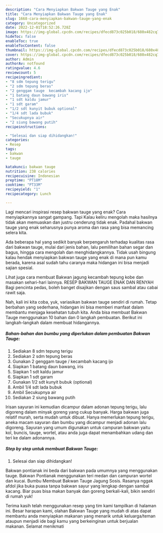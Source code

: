 ```yaml
---
description: "Cara Menyiapkan Bakwan Tauge yang Enak"
title: "Cara Menyiapkan Bakwan Tauge yang Enak"
slug: 1668-cara-menyiapkan-bakwan-tauge-yang-enak
category: Uncategorized
date: 2022-12-01T18:52:26.728Z
image: https://img-global.cpcdn.com/recipes/dfecd873c025b018/680x482cq70/bakwan-tauge-foto-resep-utama.jpg
hideToc: false
enableToc: true
enableTocContent: false
thumbnail: https://img-global.cpcdn.com/recipes/dfecd873c025b018/680x482cq70/bakwan-tauge-foto-resep-utama.jpg
cover: https://img-global.cpcdn.com/recipes/dfecd873c025b018/680x482cq70/bakwan-tauge-foto-resep-utama.jpg
author: Admin
authorAv: notfound
ratingvalue: 4.6
reviewcount: 5
recipeingredient:
- "8 sdm tepung terigu"
- "2 sdm tepung beras"
- "2 genggam tauge  kecambah kacang ijo"
- "1 batang daun bawang iris"
- "1 sdt kaldu jamur"
- "1 sdt garam"
- "1/2 sdt kunyit bubuk optional"
- "1/4 sdt lada bubuk"
- "Secukupnya air"
- "2 siung bawang putih"
recipeinstructions:

- "Selesai dan siap dihidangkan!"
categories:
- Resep
tags:
- bakwan
- tauge

katakunci: bakwan tauge 
nutrition: 238 calories
recipecuisine: Indonesian
preptime: "PT18M"
cooktime: "PT33M"
recipeyield: "1"
recipecategory: Lunch

---
```



Lagi mencari inspirasi resep bakwan tauge yang enak? Cara menyiapkannya sangat gampang. Tapi Kalau keliru mengolah maka hasilnya tidak akan memuaskan dan justru cenderung tidak enak. Padahal bakwan tauge yang enak seharusnya punya aroma dan rasa yang bisa memancing selera kita.


Ada beberapa hal yang sedikit banyak berpengaruh terhadap kualitas rasa dari bakwan tauge, mulai dari jenis bahan, lalu pemilihan bahan segar dan bagus, hingga cara mengolah dan menghidangkannya. Tidak usah bingung kalau hendak menyiapkan bakwan tauge yang enak di mana pun kamu berada, karena asal sudah tahu caranya maka hidangan ini bisa menjadi sajian spesial.

Lihat juga cara membuat Bakwan jagung kecambah tepung kobe dan masakan sehari-hari lainnya. RESEP BAKWAN TAUGE ENAK DAN RENYAH Bagi pencinta pedas, boleh banget disajikan dengan saus sambal atau cabai rawit saja.


Nah, kali ini kita coba, yuk, variasikan bakwan tauge sendiri di rumah. Tetap berbahan yang sederhana, hidangan ini bisa memberi manfaat dalam membantu menjaga kesehatan tubuh kita. Anda bisa membuat Bakwan Tauge menggunakan 10 bahan dan 0 langkah pembuatan. Berikut ini langkah-langkah dalam membuat hidangannya.

<!--inarticleads1-->

##### Bahan-bahan dan bumbu yang diperlukan dalam pembuatan Bakwan Tauge:

1. Sediakan 8 sdm tepung terigu
1. Sediakan 2 sdm tepung beras
1. Gunakan 2 genggam tauge / kecambah kacang ijo
1. Siapkan 1 batang daun bawang, iris
1. Siapkan 1 sdt kaldu jamur
1. Siapkan 1 sdt garam
1. Gunakan 1/2 sdt kunyit bubuk (optional)
1. Ambil 1/4 sdt lada bubuk
1. Ambil Secukupnya air
1. Sediakan 2 siung bawang putih


Irisan sayuran ini kemudian dicampur dalam adonan tepung terigu, lalu digoreng dalam minyak goreng yang cukup banyak. Harga bakwan juga relatif murah, serta mudah untuk dibuat. Hanya memerlukan tepung terigu, aneka macam sayuran dan bumbu yang dicampur menjadi adonan lalu digoreng. Sayuran yang umum digunakan untuk campuran bakwan yaitu kol, buncis, tauge, wortel, atau anda juga dapat menambahkan udang dan teri ke dalam adonannya. 

<!--inarticleads2-->

##### Step by step untuk membuat Bakwan Tauge:


1. Selesai dan siap dihidangkan!

Bakwan pontianak ini beda dari bakwan pada umumnya yang menggunakan tauge. Bakwan Pontianak menggunakan teri medan dan campuran wortel dan kucai. Bumbu Membuat Bakwan Tauge Jagung Sosis. Rasanya nggak afdol jika buka puasa tanpa bakwan sayur yang lengkap dengan sambal kacang. Biar puas bisa makan banyak dan goreng berkali-kali, bikin sendiri di rumah yuk! 

Terima kasih telah menggunakan resep yang tim kami tampilkan di halaman ini. Besar harapan kami, olahan Bakwan Tauge yang mudah di atas dapat membantu anda menyiapkan makanan yang menarik untuk keluarga/teman ataupun menjadi ide bagi kamu yang berkeinginan untuk berjualan makanan. Selamat menikmati
